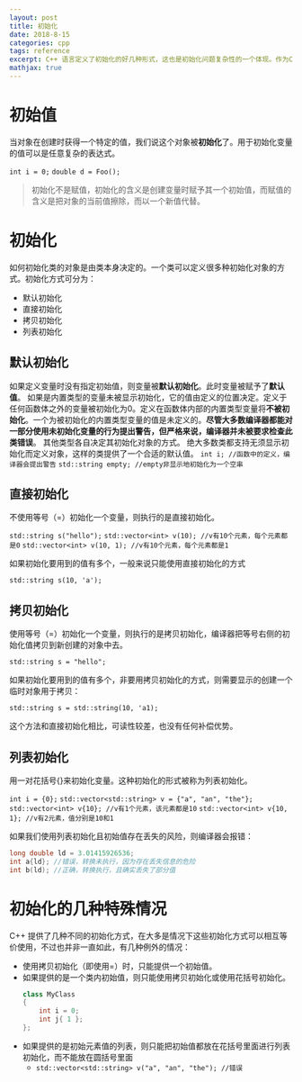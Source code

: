 ```yaml
---
layout: post
title: 初始化
date: 2018-8-15
categories: cpp
tags: reference
excerpt: C++ 语言定义了初始化的好几种形式，这也是初始化问题复杂性的一个体现。作为C++ 11新标准的一部分，用花括号{}来初始化变量得到了全面的应用。
mathjax: true
---
```


# 初始值

当对象在创建时获得一个特定的值，我们说这个对象被**初始化**了。用于初始化变量的值可以是任意复杂的表达式。

`int i = 0;`
`double d = Foo();`

> 初始化不是赋值，初始化的含义是创建变量时赋予其一个初始值，而赋值的含义是把对象的当前值擦除，而以一个新值代替。

# 初始化

如何初始化类的对象是由类本身决定的。一个类可以定义很多种初始化对象的方式。初始化方式可分为：

* 默认初始化
* 直接初始化
* 拷贝初始化
* 列表初始化

## 默认初始化

如果定义变量时没有指定初始值，则变量被**默认初始化**。此时变量被赋予了**默认值**。
如果是内置类型的变量未被显示初始化，它的值由定义的位置决定。定义于任何函数体之外的变量被初始化为0。定义在函数体内部的内置类型变量将**不被初始化**。一个为被初始化的内置类型变量的值是未定义的。**尽管大多数编译器都能对一部分使用未初始化变量的行为提出警告，但严格来说，编译器并未被要求检查此类错误**。
其他类型各自决定其初始化对象的方式。
绝大多数类都支持无须显示初始化而定义对象，这样的类提供了一个合适的默认值。
`int i; //函数中的定义，编译器会提出警告`
`std::string empty; //empty非显示地初始化为一个空串`

## 直接初始化

不使用等号（=）初始化一个变量，则执行的是直接初始化。

`std::string s("hello");`
`std::vector<int> v(10); //v有10个元素，每个元素都是0`
`std::vector<int> v(10, 1); //v有10个元素，每个元素都是1`

如果初始化要用到的值有多个，一般来说只能使用直接初始化的方式

`std::string s(10, 'a');`

## 拷贝初始化

使用等号（=）初始化一个变量，则执行的是拷贝初始化，编译器把等号右侧的初始化值拷贝到新创建的对象中去。

`std::string s = "hello";`

如果初始化要用到的值有多个，非要用拷贝初始化的方式，则需要显示的创建一个临时对象用于拷贝：

`std::string s = std::string(10, 'a1);`

这个方法和直接初始化相比，可读性较差，也没有任何补偿优势。

## 列表初始化

用一对花括号{}来初始化变量。这种初始化的形式被称为列表初始化。

`int i = {0};`
`std::vector<std::string> v = {"a", "an", "the"};`
`std::vector<int> v{10}; //v有1个元素，该元素都是10`
`std::vector<int> v{10, 1}; //v有2元素，值分别是10和1`

如果我们使用列表初始化且初始值存在丢失的风险，则编译器会报错：

```c++
long double ld = 3.01415926536;
int a{ld}; //错误，转换未执行，因为存在丢失信息的危险
int b(ld); //正确，转换执行，且确实丢失了部分值
```

# 初始化的几种特殊情况

C++ 提供了几种不同的初始化方式，在大多是情况下这些初始化方式可以相互等价使用，不过也并非一直如此，有几种例外的情况：

* 使用拷贝初始化（即使用=）时，只能提供一个初始值。
* 如果提供的是一个类内初始值，则只能使用拷贝初始化或使用花括号初始化。
    ```c++
    class MyClass
    {
        int i = 0;
        int j{ 1 };
    };
    ```
* 如果提供的是初始元素值的列表，则只能把初始值都放在花括号里面进行列表初始化，而不能放在圆括号里面
  * `std::vector<std::string> v("a", "an", "the"); //错误`
